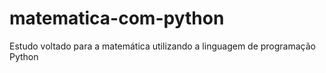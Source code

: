 # matematica-com-python
Estudo voltado para a matemática utilizando a linguagem de programação Python
